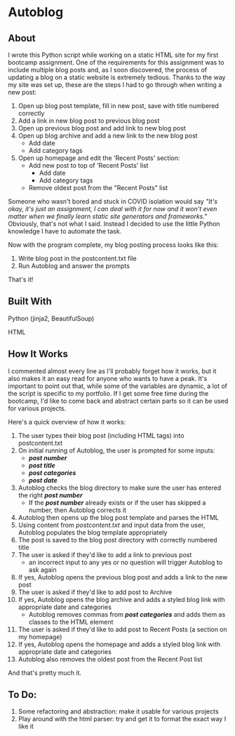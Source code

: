 # Autoblog

## About

I wrote this Python script while working on a static HTML site for my first bootcamp assignment. One of the requirements for this assignment
was to include multiple blog posts and, as I soon discovered, the process of updating a blog on a static website is extremely tedious. Thanks
to the way my site was set up, these are the steps I had to go through when writing a new post:

1. Open up blog post template, fill in new post, save with title numbered correctly
2. Add a link in new blog post to previous blog post
3. Open up previous blog post and add link to new blog post
4. Open up blog archive and add a new link to the new blog post
    * Add date
    * Add category tags 
6. Open up homepage and edit the 'Recent Posts' section:
    * Add new post to top of 'Recent Posts' list
        * Add date
        * Add category tags 
    * Remove oldest post from the "Recent Posts" list

Someone who wasn't bored and stuck in COVID isolation would say *"It's okay, it's just an assignment, I can deal with it for now and it won't even matter
when we finally learn static site generators and frameworks."* Obviously, that's not what I said. Instead I decided to use the little Python knowledge I have to automate the task.

Now with the program complete, my blog posting process looks like this:

1. Write blog post in the postcontent.txt file
2. Run Autoblog and answer the prompts

That's it!

## Built With

Python (jinja2, BeautifulSoup)

HTML

## How It Works

I commented almost every line as I'll probably forget how it works, but it also makes it an easy read for anyone who wants to have a peak. It's important 
to point out that, while some of the variables are dynamic, a lot of the script is specific to my portfolio. If I get some free time during the bootcamp, 
I'd like to come back and abstract certain parts so it can be used for various projects.

Here's a quick overview of how it works:

1. The user types their blog post (including HTML tags) into postcontent.txt
2. On initial running of Autoblog, the user is prompted for some inputs:
    * ***post number***
    * ***post title***
    * ***post categories***
    * ***post date***
4. Autoblog checks the blog directory to make sure the user has entered the right ***post number***
    * If the ***post number*** already exists or if the user has skipped a number, then Autoblog corrects it
6. Autoblog then opens up the blog post template and parses the HTML
7. Using content from *postcontent.txt* and input data from the user, Autoblog populates the blog template appropriately
8. The post is saved to the blog post directory with correctly numbered title
9. The user is asked if they'd like to add a link to previous post
    * an incorrect input to any yes or no question will trigger Autoblog to ask again
10. If yes, Autoblog opens the previous blog post and adds a link to the new post
11. The user is asked if they'd like to add post to Archive
12. If yes, Autoblog opens the blog archive and adds a styled blog link with appropriate date and categories
    * Autoblog removes commas from ***post categories*** and adds them as classes to the HTML element
13. The user is asked if they'd like to add post to Recent Posts (a section on my homepage)
14. If yes, Autoblog opens the homepage and adds a styled blog link with appropriate date and categories
15. Autoblog also removes the oldest post from the Recent Post list

And that's pretty much it.

## To Do:

1. Some refactoring and abstraction: make it usable for various projects
2. Play around with the html parser: try and get it to format the exact way I like it

